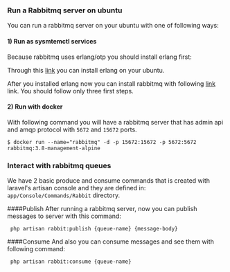 ### Run a Rabbitmq server on ubuntu

You can run a rabbitmq server on your ubuntu with one of following ways:

#### 1) Run as sysmtemctl services

Because rabbitmq uses erlang/otp you should install erlang first:

Through this [link](https://computingforgeeks.com/how-to-install-latest-erlang-on-ubuntu-linux/) you can install erlang on your ubuntu.

After you installed erlang now you can install rabbitmq with following  [link](https://computingforgeeks.com/how-to-install-latest-rabbitmq-server-on-ubuntu-linux/) link.
You should follow only three first steps.

#### 2) Run with docker
With following command you will have a rabbitmq server that has admin api and amqp protocol with `5672` and `15672` ports.

`$ docker run --name="rabbitmq" -d -p 15672:15672 -p 5672:5672 rabbitmq:3.8-management-alpine`

### Interact with rabbitmq queues

We have 2 basic produce and consume commands that is created with laravel's artisan console and they are defined in:
`app/Console/Commands/Rabbit` directory.

####Publish
After running a rabbitmq server, now you can publish messages to server with this command:

` php artisan rabbit:publish {queue-name} {message-body}`

####Consume
And also you can consume messages and see them with following command:

` php artisan rabbit:consume {queue-name}`
